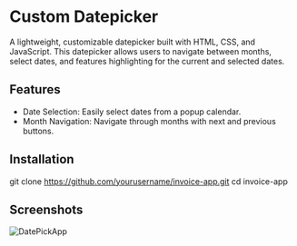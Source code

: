 # Custom Datepicker

A lightweight, customizable datepicker built with HTML, CSS, and JavaScript. 
This datepicker allows users to navigate between months, select dates, and features highlighting for the current and selected dates.

## Features

- Date Selection: Easily select dates from a popup calendar.
- Month Navigation: Navigate through months with next and previous buttons.

## Installation

   git clone https://github.com/yourusername/invoice-app.git
   cd invoice-app

## Screenshots

![DatePickApp](https://github.com/user-attachments/assets/7cd9067b-23c5-47e2-87a2-a4812fa58aaf)

